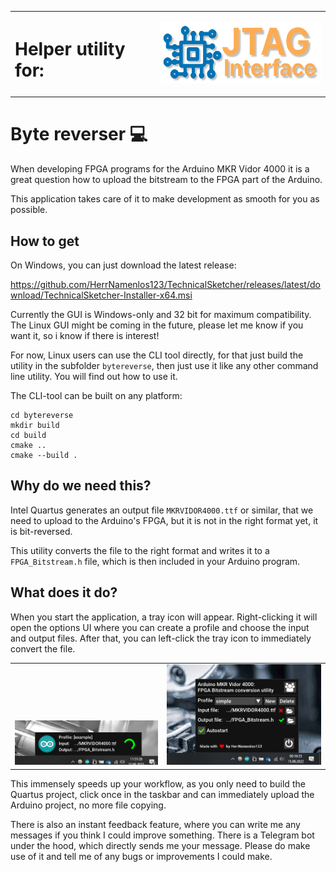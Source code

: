 <p align="center">
<table>
<td>
<h1>Helper utility for:</h2>
</td>

<td>
<a href="https://github.com/HerrNamenlos123/JTAG_Interface">
<p align="right"><img src="assets/logo.svg" alt="JTAG_Interface logo" height="100px"></p>
</a>
</td>
</table>
</p>

# Byte reverser 💻

When developing FPGA programs for the Arduino MKR Vidor 4000 it is a great question how to upload the bitstream to the FPGA part of the Arduino.  

This application takes care of it to make development as smooth for you as possible.

## How to get

On Windows, you can just download the latest release:

https://github.com/HerrNamenlos123/TechnicalSketcher/releases/latest/download/TechnicalSketcher-Installer-x64.msi

Currently the GUI is Windows-only and 32 bit for maximum compatibility. The Linux GUI might be coming in the future, please let me know if you want it, so i know if there is interest!

For now, Linux users can use the CLI tool directly, for that just build the utility in the subfolder `bytereverse`, then just use it like any other command line utility. You will find out how to use it.

The CLI-tool can be built on any platform:
```
cd bytereverse
mkdir build
cd build
cmake ..
cmake --build .
```

## Why do we need this?

Intel Quartus generates an output file `MKRVIDOR4000.ttf` or similar, that we need to upload to the Arduino's FPGA, but it is not in the right format yet, it is bit-reversed.  

This utility converts the file to the right format and writes it to a `FPGA_Bitstream.h` file, which is then included in your Arduino program. 

## What does it do?

When you start the application, a tray icon will appear. Right-clicking it will open the options UI where you can create a profile and choose the input and output files. After that, you can left-click the tray icon to immediately convert the file.

<p align="center"><table>
<td valign="bottom"><img src="assets/bytereverse_work.png" alt="ByteReverser file conversion UI"></td>
<td valign="bottom"><img src="assets/bytereverse_options.png" alt="ByteReverser options UI"></td>
</table></p>

This immensely speeds up your workflow, as you only need to build the Quartus project, click once in the taskbar and can immediately upload the Arduino project, no more file copying.

There is also an instant feedback feature, where you can write me any messages if you think I could improve something. There is a Telegram bot under the hood, which directly sends me your message. Please do make use of it and tell me of any bugs or improvements I could make.
